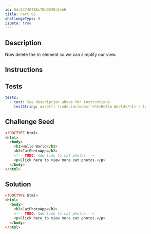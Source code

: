 ```yaml
---
id: 5dc23742f86c76b9248c6eb6
title: Part 05
challengeType: 0
isBeta: true
---
```


## Description
<section id='description'>

Now delete the `h1` element so we can simplify our view.

</section>

## Instructions
<section id='instructions'>

</section>

## Tests
<section id='tests'>

```yml
tests:
  - text: See description above for instructions.
    testString: assert( !code.includes('<h1>Hello World</h1>') );

```

</section>

## Challenge Seed
<section id='challengeSeed'>

<div id='html-seed'>

```html
<!DOCTYPE html>
<html>
  <body>
    <h1>Hello World</h1>
    <h2>CatPhotoApp</h2>
    <!-- TODO: Add link to cat photos -->
    <p>Click here to view more cat photos.</p>
  </body>
</html>
```

</div>
</section>

## Solution
<section id='solution'>

```html
<!DOCTYPE html>
<html>
  <body>
    <h2>CatPhotoApp</h2>
    <!-- TODO: Add link to cat photos -->
    <p>Click here to view more cat photos.</p>
  </body>
</html>
```

</section>
